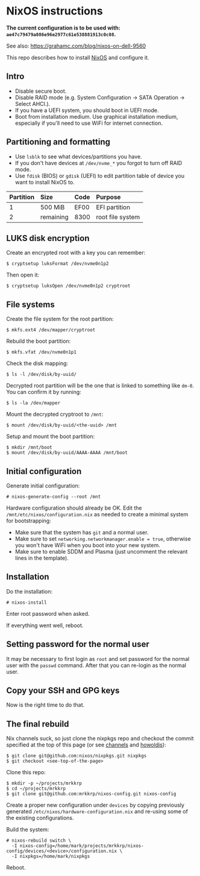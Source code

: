 # NixOS instructions

**The current configuration is to be used with: `ae47c79479a086e96e2977c61e538881913c0c08`.**

See also: https://grahamc.com/blog/nixos-on-dell-9560

This repo describes how to install [NixOS](https://nixos.org) and configure
it.

## Intro

* Disable secure boot.
* Disable RAID mode (e.g. System Configuration -> SATA Operation -> Select
  AHCI.).
* If you have a UEFI system, you should boot in UEFI mode.
* Boot from installation medium. Use graphical installation medium,
  especially if you'll need to use WiFi for internet connection.

## Partitioning and formatting

* Use `lsblk` to see what devices/partitions you have.
* If you don't have devices at `/dev/nvme_*` you forgot to turn off RAID
  mode.
* Use `fdisk` (BIOS) or `gdisk` (UEFI) to edit partition table of device you
  want to install NixOS to.

Partition  | Size      |  Code | Purpose
:----------|:----------|:------|:-------------
1          | 500 MiB   | EF00  | EFI partition
2          | remaining | 8300  | root file system

## LUKS disk encryption

Create an encrypted root with a key you can remember:

```console
$ cryptsetup luksFormat /dev/nvme0n1p2
```

Then open it:

```console
$ cryptsetup luksOpen /dev/nvme0n1p2 cryptroot
```

## File systems

Create the file system for the root partition:

```console
$ mkfs.ext4 /dev/mapper/cryptroot
```

Rebuild the boot partition:

```console
$ mkfs.vfat /dev/nvme0n1p1
```

Check the disk mapping:

```console
$ ls -l /dev/disk/by-uuid/
```

Decrypted root partition will be the one that is linked to something like
`dm-0`. You can confirm it by running:

```console
$ ls -la /dev/mapper
```

Mount the decrypted cryptroot to `/mnt`:

```console
$ mount /dev/disk/by-uuid/<the-uuid> /mnt
```

Setup and mount the boot partition:

```console
$ mkdir /mnt/boot
$ mount /dev/disk/by-uuid/AAAA-AAAA /mnt/boot
```

## Initial configuration

Generate initial configuration:

```console
# nixos-generate-config --root /mnt
```

Hardware configuration should already be OK. Edit the
`/mnt/etc/nixos/configuration.nix` as needed to create a minimal system for
bootstrapping:

* Make sure that the system has `git` and a normal user.
* Make sure to set `networking.networkmanager.enable = true`, otherwise you
  won't have WiFi when you boot into your new system.
* Make sure to enable SDDM and Plasma (just uncomment the relevant lines in
  the template).

## Installation

Do the installation:

```console
# nixos-install
```

Enter root password when asked.

If everything went well, reboot.

## Setting password for the normal user

It may be necessary to first login as `root` and set password for the normal
user with the `passwd` command. After that you can re-login as the normal
user.

## Copy your SSH and GPG keys

Now is the right time to do that.

## The final rebuild

Nix channels suck, so just clone the nixpkgs repo and checkout the commit
specified at the top of this page (or see [channels][channels] and
[howoldis][howoldis]):

```console
$ git clone git@github.com:nixos/nixpkgs.git nixpkgs
$ git checkout <see-top-of-the-page>
```

Clone this repo:

```console
$ mkdir -p ~/projects/mrkkrp
$ cd ~/projects/mrkkrp
$ git clone git@github.com:mrkkrp/nixos-config.git nixos-config
```

Create a proper new configuration under `devices` by copying previously
generated `/etc/nixos/hardware-configuration.nix` and re-using some of the
existing configurations.

Build the system:

```consoule
# nixos-rebuild switch \
  -I nixos-config=/home/mark/projects/mrkkrp/nixos-config/devices/<device>/configuration.nix \
  -I nixpkgs=/home/mark/nixpkgs
```

Reboot.

[channels]: https://channels.nix.gsc.io
[howoldis]: https://howoldis.herokuapp.com/

